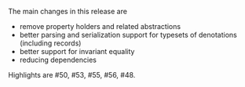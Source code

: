 The main changes in this release are

- remove property holders and related abstractions
- better parsing and serialization support for typesets of denotations (including records)
- better support for invariant equality
- reducing dependencies

Highlights are #50, #53, #55, #56, #48.
